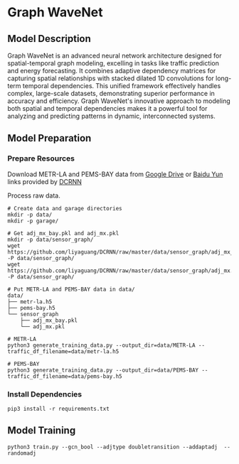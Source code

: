# Graph WaveNet

## Model Description

Graph WaveNet is an advanced neural network architecture designed for spatial-temporal graph modeling, excelling in
tasks like traffic prediction and energy forecasting. It combines adaptive dependency matrices for capturing spatial
relationships with stacked dilated 1D convolutions for long-term temporal dependencies. This unified framework
effectively handles complex, large-scale datasets, demonstrating superior performance in accuracy and efficiency. Graph
WaveNet's innovative approach to modeling both spatial and temporal dependencies makes it a powerful tool for analyzing
and predicting patterns in dynamic, interconnected systems.

## Model Preparation

### Prepare Resources

Download METR-LA and PEMS-BAY data from [Google
Drive](https://drive.google.com/open?id=10FOTa6HXPqX8Pf5WRoRwcFnW9BrNZEIX) or [Baidu
Yun](https://pan.baidu.com/s/14Yy9isAIZYdU__OYEQGa_g) links provided by [DCRNN](https://github.com/liyaguang/DCRNN)

Process raw data.

```shell
# Create data and garage directories
mkdir -p data/
mkdir -p garage/

# Get adj_mx_bay.pkl and adj_mx.pkl
mkdir -p data/sensor_graph/
wget https://github.com/liyaguang/DCRNN/raw/master/data/sensor_graph/adj_mx_bay.pkl -P data/sensor_graph/
wget https://github.com/liyaguang/DCRNN/raw/master/data/sensor_graph/adj_mx.pkl -P data/sensor_graph/

# Put METR-LA and PEMS-BAY data in data/
data/
├── metr-la.h5
├── pems-bay.h5
└── sensor_graph
    ├── adj_mx_bay.pkl
    └── adj_mx.pkl

# METR-LA
python3 generate_training_data.py --output_dir=data/METR-LA --traffic_df_filename=data/metr-la.h5

# PEMS-BAY
python3 generate_training_data.py --output_dir=data/PEMS-BAY --traffic_df_filename=data/pems-bay.h5

```

### Install Dependencies

```shell
pip3 install -r requirements.txt
```

## Model Training

```shell
python3 train.py --gcn_bool --adjtype doubletransition --addaptadj  --randomadj
```

